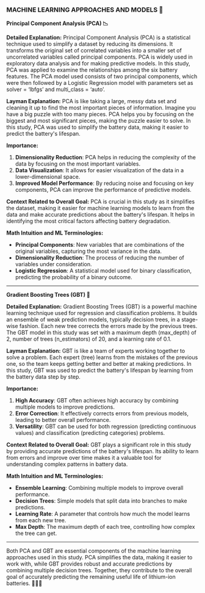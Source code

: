 ### MACHINE LEARNING APPROACHES AND MODELS 🤖

**Principal Component Analysis (PCA) 📉**

**Detailed Explanation:**
Principal Component Analysis (PCA) is a statistical technique used to simplify a dataset by reducing its dimensions. It transforms the original set of correlated variables into a smaller set of uncorrelated variables called principal components. PCA is widely used in exploratory data analysis and for making predictive models. In this study, PCA was applied to examine the relationships among the six battery features. The PCA model used consists of two principal components, which were then followed by a Logistic Regression model with parameters set as solver = ‘lbfgs’ and multi_class = ‘auto’.

**Layman Explanation:**
PCA is like taking a large, messy data set and cleaning it up to find the most important pieces of information. Imagine you have a big puzzle with too many pieces. PCA helps you by focusing on the biggest and most significant pieces, making the puzzle easier to solve. In this study, PCA was used to simplify the battery data, making it easier to predict the battery's lifespan.

**Importance:**
1. **Dimensionality Reduction**: PCA helps in reducing the complexity of the data by focusing on the most important variables.
2. **Data Visualization**: It allows for easier visualization of the data in a lower-dimensional space.
3. **Improved Model Performance**: By reducing noise and focusing on key components, PCA can improve the performance of predictive models.

**Context Related to Overall Goal:**
PCA is crucial in this study as it simplifies the dataset, making it easier for machine learning models to learn from the data and make accurate predictions about the battery's lifespan. It helps in identifying the most critical factors affecting battery degradation.

**Math Intuition and ML Terminologies:**
- **Principal Components**: New variables that are combinations of the original variables, capturing the most variance in the data.
- **Dimensionality Reduction**: The process of reducing the number of variables under consideration.
- **Logistic Regression**: A statistical model used for binary classification, predicting the probability of a binary outcome.

---

**Gradient Boosting Trees (GBT) 🌳**

**Detailed Explanation:**
Gradient Boosting Trees (GBT) is a powerful machine learning technique used for regression and classification problems. It builds an ensemble of weak prediction models, typically decision trees, in a stage-wise fashion. Each new tree corrects the errors made by the previous trees. The GBT model in this study was set with a maximum depth (max_depth) of 2, number of trees (n_estimators) of 20, and a learning rate of 0.1.

**Layman Explanation:**
GBT is like a team of experts working together to solve a problem. Each expert (tree) learns from the mistakes of the previous one, so the team keeps getting better and better at making predictions. In this study, GBT was used to predict the battery's lifespan by learning from the battery data step by step.

**Importance:**
1. **High Accuracy**: GBT often achieves high accuracy by combining multiple models to improve predictions.
2. **Error Correction**: It effectively corrects errors from previous models, leading to better overall performance.
3. **Versatility**: GBT can be used for both regression (predicting continuous values) and classification (predicting categories) problems.

**Context Related to Overall Goal:**
GBT plays a significant role in this study by providing accurate predictions of the battery's lifespan. Its ability to learn from errors and improve over time makes it a valuable tool for understanding complex patterns in battery data.

**Math Intuition and ML Terminologies:**
- **Ensemble Learning**: Combining multiple models to improve overall performance.
- **Decision Trees**: Simple models that split data into branches to make predictions.
- **Learning Rate**: A parameter that controls how much the model learns from each new tree.
- **Max Depth**: The maximum depth of each tree, controlling how complex the tree can get.

---

Both PCA and GBT are essential components of the machine learning approaches used in this study. PCA simplifies the data, making it easier to work with, while GBT provides robust and accurate predictions by combining multiple decision trees. Together, they contribute to the overall goal of accurately predicting the remaining useful life of lithium-ion batteries. 🌟🔋🌳
